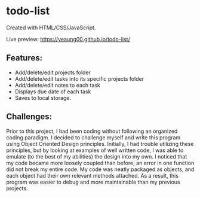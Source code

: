 # todo-list

Created with HTML/CSS/JavaScript.

Live preview: https://yeaung00.github.io/todo-list/
<h2><b>Features:</b></h2>
<ul>
<li>Add/delete/edit projects folder</li>
<li>Add/delete/edit tasks into its specific projects folder</li>
<li>Add/delete/edit notes to each task</li>
<li>Displays due date of each task</li>
<li>Saves to local storage.</li>
</ul>

<h2><b>Challenges:</b></h2>
<p>
Prior to this project, I had been coding without following an organized coding paradigm. I decided to challenge myself and write this program using Object Oriented Design principles. Initially, I had trouble utilizing these principles, but by looking at examples of well written code, I was able to emulate (to the best of my abilities) the design into my own. I noticed that my code became more loosely coupled than before; an error in one function did not break my entire code. My code was neatly packaged as objects, and each object had their own relevant methods attached. As a result, this program was easier to debug and more maintainable than my previous projects.
</p>
